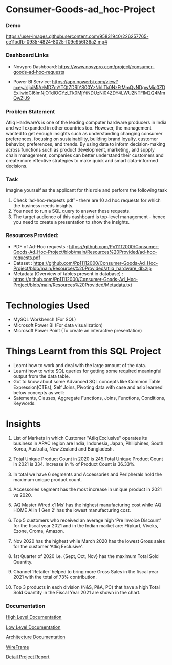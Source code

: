 # Consumer-Goods-ad_hoc-Project

### Demo

https://user-images.githubusercontent.com/95831940/226257765-ce11bdfb-0935-4824-8025-f09e956f36a2.mp4

### Dashboard Links

- Novypro Dashboard: https://www.novypro.com/project/consumer-goods-ad-hoc-requests

- Power BI Service: https://app.powerbi.com/view?r=eyJrIjoiMjAzMDZmYTQtZDRlYS00YzNhLTk0NzEtMmQyNDgwMjc0ZDExIiwidCI6ImNjOTdlOGYzLTk0MjYtNDUzNi04ZDY4LWU2NTFlM2Q4MmQwZiJ9



### Problem Statement
Atliq Hardware’s is one of the leading computer hardware producers in India and well expanded in other countries too. However, the management wanted to get enough 
insights such as understanding changing consumer preferences, focusing on sustainability, building brand loyalty, customer behavior, preferences, and trends. By 
using data to inform decision-making across functions such as product development, marketing, and supply chain management, companies can better understand their 
customers and create more effective strategies to make quick and smart data-informed decisions.

### Task
Imagine yourself as the applicant for this role and perform the following task

1.    Check ‘ad-hoc-requests.pdf’ - there are 10 ad hoc requests for which the business needs insights.
2.    You need to run a SQL query to answer these requests. 
3.    The target audience of this dashboard is top-level management - hence you need to create a presentation to show the insights.

### Resources Provided:

- PDF of Ad-Hoc requests : https://github.com/Pp11112000/Consumer-Goods-Ad_Hoc-Project/blob/main/Resources%20Provided/ad-hoc-requests.pdf
- Dataset : https://github.com/Pp11112000/Consumer-Goods-Ad_Hoc-Project/blob/main/Resources%20Provided/atliq_hardware_db.zip
- Metadata (Overview of tables present in database) : https://github.com/Pp11112000/Consumer-Goods-Ad_Hoc-Project/blob/main/Resources%20Provided/Metadata.txt
 

# Technologies Used
 - MySQL Workbench (For SQL)
 - Microsoft Power BI (For data visualization)
 - Microsoft Power Point (To create an interactive presentation)

# Things Learnt from this SQL Project
 - Learnt how to work and deal with the large amount of the data.
 - Learnt how to write SQL queries for getting some required meaningful output from the data table.
 - Got to know about some Advanced SQL concepts like Common Table Expression(CTEs), Self Joins, Pivoting data with case and aslo learned below concepts as well:
 - Satements, Clauses, Aggregate Functions, Joins, Functions, Conditions, Keywords.
 


# Insights 

1. List of Markets in which Customer "Atliq Exclusive" operates its business in APAC region are India, Indonesia, Japan, Philiphines, South Korea, Australia, New Zealand and Bangladesh.

2. Total Unique Product Count in 2020 is 245.Total Unique Product Count in 2021 is 334. Increase in % of Product Count is 36.33%.

3. In total we have 6 segments and Accessories and Peripherals hold the maximum unique product count.

4. Accessories segment has the most increase in unique product in 2021 vs 2020.

5. ‘AQ Master Wired x1 Ms’ has the highest manufacturing cost while ‘AQ HOME Allin 1 Gen 2’ has the lowest manufacturing cost.

6. Top 5 customers who received an average high ‘Pre Invoice Discount’ for the fiscal year 2021 and in the Indian market are: Flipkart, Viveks, Ezone, Croma, Amazon.

7. Nov 2020 has the highest while March 2020 has the lowest Gross sales for the customer ‘Atliq Exclusive’.

8. 1st Quarter of 2020 i.e. {Sept, Oct, Nov} has the maximum Total Sold Quantity.

9. Channel ‘Retailer’ helped to bring more Gross Sales in the fiscal year 2021 with the total of 73% contribution.

10. Top 3 products in each division (N&S, P&A, PC) that have a high Total Sold Quantity in the Fiscal Year 2021 are shown in the chart.

### Documentation

[High Level Documentation](https://github.com/Pp11112000/Consumer-Goods-Ad-Hoc-Insights/blob/main/Documentation/HLD%20(High%20Level%20Design).pdf)

[Low Level Documentation](https://github.com/Pp11112000/Consumer-Goods-Ad-Hoc-Insights/blob/main/Documentation/LLD%20(Low%20Level%20Design).pdf)

[Architecture Documentation](https://github.com/Pp11112000/Consumer-Goods-Ad-Hoc-Insights/blob/main/Documentation/Architecture%20Design.pdf)

[WireFrame](https://github.com/Pp11112000/Consumer-Goods-Ad-Hoc-Insights/blob/main/Documentation/Wireframe%20Document.pdf)

[Detail Project Report](https://github.com/Pp11112000/Consumer-Goods-Ad-Hoc-Insights/blob/main/Documentation/Presentation.pdf)
